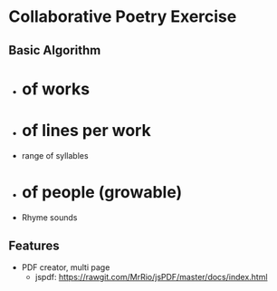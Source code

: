 # Collaborative Poetry Exercise

## Basic Algorithm
- # of works
- # of lines per work
- range of syllables
- # of people (growable)
- Rhyme sounds

## Features
- PDF creator, multi page
  - jspdf: https://rawgit.com/MrRio/jsPDF/master/docs/index.html
  
